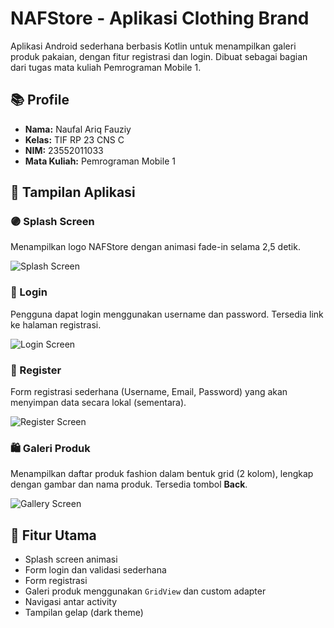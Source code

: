 # NAFStore - Aplikasi Clothing Brand

Aplikasi Android sederhana berbasis Kotlin untuk menampilkan galeri produk pakaian, dengan fitur registrasi dan login. Dibuat sebagai bagian dari tugas mata kuliah Pemrograman Mobile 1.

## 📚 Profile

- **Nama:** Naufal Ariq Fauziy
- **Kelas:** TIF RP 23 CNS C
- **NIM:** 23552011033
- **Mata Kuliah:** Pemrograman Mobile 1

## 📱 Tampilan Aplikasi

### 🟣 Splash Screen
Menampilkan logo NAFStore dengan animasi fade-in selama 2,5 detik.


![Splash Screen](https://github.com/user-attachments/assets/65171f9b-ebed-4934-867f-90a934bbb15b)

### 🔐 Login
Pengguna dapat login menggunakan username dan password. Tersedia link ke halaman registrasi.

![Login Screen](https://github.com/user-attachments/assets/e4ba1538-779b-4293-b862-c25baca264c4)

### 📝 Register
Form registrasi sederhana (Username, Email, Password) yang akan menyimpan data secara lokal (sementara).

![Register Screen](https://github.com/user-attachments/assets/aebda8da-0d54-4b7f-ad2a-4d43d241e3e1)

### 🛍️ Galeri Produk
Menampilkan daftar produk fashion dalam bentuk grid (2 kolom), lengkap dengan gambar dan nama produk. Tersedia tombol **Back**.

![Gallery Screen](screenshots/gallery.png)

## 🔧 Fitur Utama

- Splash screen animasi
- Form login dan validasi sederhana
- Form registrasi
- Galeri produk menggunakan `GridView` dan custom adapter
- Navigasi antar activity
- Tampilan gelap (dark theme)
